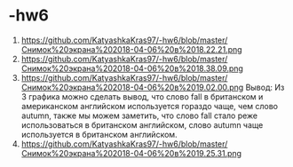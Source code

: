 # -hw6
1) https://github.com/KatyashkaKras97/-hw6/blob/master/Снимок%20экрана%202018-04-06%20в%2018.22.21.png
2) https://github.com/KatyashkaKras97/-hw6/blob/master/Снимок%20экрана%202018-04-06%20в%2018.38.09.png
3) https://github.com/KatyashkaKras97/-hw6/blob/master/Снимок%20экрана%202018-04-06%20в%2019.02.00.png
Вывод: Из 3 графика можно сделать вывод, что слово fall в британском и американском английском используется гораздо чаще, чем слово autumn, также мы можем заметить, что слово fall стало реже использоваться в британском английском, слово autumn чаще используется в британском английском.
4) https://github.com/KatyashkaKras97/-hw6/blob/master/Снимок%20экрана%202018-04-06%20в%2019.25.31.png
